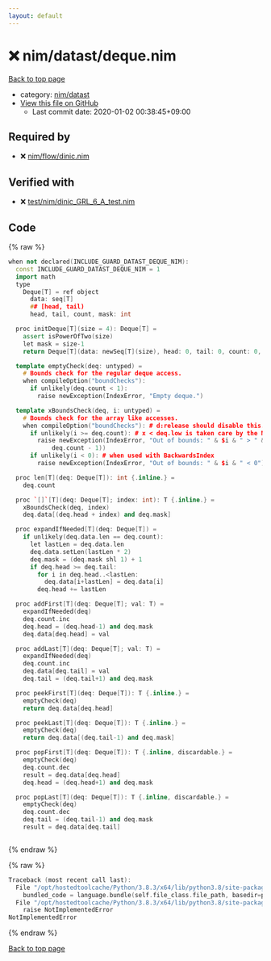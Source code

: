 ```yaml
---
layout: default
---
```


<!-- mathjax config similar to math.stackexchange -->
<script type="text/javascript" async
  src="https://cdnjs.cloudflare.com/ajax/libs/mathjax/2.7.5/MathJax.js?config=TeX-MML-AM_CHTML">
</script>
<script type="text/x-mathjax-config">
  MathJax.Hub.Config({
    TeX: { equationNumbers: { autoNumber: "AMS" }},
    tex2jax: {
      inlineMath: [ ['$','$'] ],
      processEscapes: true
    },
    "HTML-CSS": { matchFontHeight: false },
    displayAlign: "left",
    displayIndent: "2em"
  });
</script>

<script type="text/javascript" src="https://cdnjs.cloudflare.com/ajax/libs/jquery/3.4.1/jquery.min.js"></script>
<script src="https://cdn.jsdelivr.net/npm/jquery-balloon-js@1.1.2/jquery.balloon.min.js" integrity="sha256-ZEYs9VrgAeNuPvs15E39OsyOJaIkXEEt10fzxJ20+2I=" crossorigin="anonymous"></script>
<script type="text/javascript" src="../../../assets/js/copy-button.js"></script>
<link rel="stylesheet" href="../../../assets/css/copy-button.css" />


# :x: nim/datast/deque.nim

<a href="../../../index.html">Back to top page</a>

* category: <a href="../../../index.html#1b8732700e69194ebf9f993f934ce42d">nim/datast</a>
* <a href="{{ site.github.repository_url }}/blob/master/nim/datast/deque.nim">View this file on GitHub</a>
    - Last commit date: 2020-01-02 00:38:45+09:00




## Required by

* :x: <a href="../flow/dinic.nim.html">nim/flow/dinic.nim</a>


## Verified with

* :x: <a href="../../../verify/test/nim/dinic_GRL_6_A_test.nim.html">test/nim/dinic_GRL_6_A_test.nim</a>


## Code

<a id="unbundled"></a>
{% raw %}
```cpp
when not declared(INCLUDE_GUARD_DATAST_DEQUE_NIM):
  const INCLUDE_GUARD_DATAST_DEQUE_NIM = 1
  import math
  type
    Deque[T] = ref object
      data: seq[T]
      ## [head, tail)
      head, tail, count, mask: int

  proc initDeque[T](size = 4): Deque[T] =
    assert isPowerOfTwo(size)
    let mask = size-1
    return Deque[T](data: newSeq[T](size), head: 0, tail: 0, count: 0, mask: mask)

  template emptyCheck(deq: untyped) =
    # Bounds check for the regular deque access.
    when compileOption("boundChecks"):
      if unlikely(deq.count < 1):
        raise newException(IndexError, "Empty deque.")

  template xBoundsCheck(deq, i: untyped) =
    # Bounds check for the array like accesses.
    when compileOption("boundChecks"): # d:release should disable this.
      if unlikely(i >= deq.count): # x < deq.low is taken care by the Natural parameter
        raise newException(IndexError, "Out of bounds: " & $i & " > " & $(
            deq.count - 1))
      if unlikely(i < 0): # when used with BackwardsIndex
        raise newException(IndexError, "Out of bounds: " & $i & " < 0")

  proc len[T](deq: Deque[T]): int {.inline.} =
    deq.count

  proc `[]`[T](deq: Deque[T]; index: int): T {.inline.} =
    xBoundsCheck(deq, index)
    deq.data[(deq.head + index) and deq.mask]

  proc expandIfNeeded[T](deq: Deque[T]) =
    if unlikely(deq.data.len == deq.count):
      let lastLen = deq.data.len
      deq.data.setLen(lastLen * 2)
      deq.mask = (deq.mask shl 1) + 1
      if deq.head >= deq.tail:
        for i in deq.head..<lastLen:
          deq.data[i+lastLen] = deq.data[i]
        deq.head += lastLen

  proc addFirst[T](deq: Deque[T]; val: T) =
    expandIfNeeded(deq)
    deq.count.inc
    deq.head = (deq.head-1) and deq.mask
    deq.data[deq.head] = val

  proc addLast[T](deq: Deque[T]; val: T) =
    expandIfNeeded(deq)
    deq.count.inc
    deq.data[deq.tail] = val
    deq.tail = (deq.tail+1) and deq.mask

  proc peekFirst[T](deq: Deque[T]): T {.inline.} =
    emptyCheck(deq)
    return deq.data[deq.head]

  proc peekLast[T](deq: Deque[T]): T {.inline.} =
    emptyCheck(deq)
    return deq.data[(deq.tail-1) and deq.mask]

  proc popFirst[T](deq: Deque[T]): T {.inline, discardable.} =
    emptyCheck(deq)
    deq.count.dec
    result = deq.data[deq.head]
    deq.head = (deq.head+1) and deq.mask

  proc popLast[T](deq: Deque[T]): T {.inline, discardable.} =
    emptyCheck(deq)
    deq.count.dec
    deq.tail = (deq.tail-1) and deq.mask
    result = deq.data[deq.tail]



```
{% endraw %}

<a id="bundled"></a>
{% raw %}
```cpp
Traceback (most recent call last):
  File "/opt/hostedtoolcache/Python/3.8.3/x64/lib/python3.8/site-packages/onlinejudge_verify/docs.py", line 349, in write_contents
    bundled_code = language.bundle(self.file_class.file_path, basedir=pathlib.Path.cwd())
  File "/opt/hostedtoolcache/Python/3.8.3/x64/lib/python3.8/site-packages/onlinejudge_verify/languages/nim.py", line 86, in bundle
    raise NotImplementedError
NotImplementedError

```
{% endraw %}

<a href="../../../index.html">Back to top page</a>

